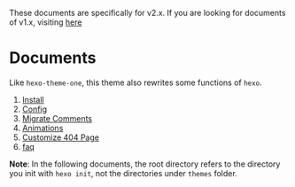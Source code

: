 These documents are specifically for v2.x. If you are looking for documents of v1.x, visiting [here](https://github.com/lazzzis/hexo-theme-only/tree/gh-pages/docs)

# Documents

Like `hexo-theme-one`, this theme also rewrites some functions of `hexo`.

1. [Install](./setup.md)
2. [Config](./setting.md)
3. [Migrate Comments](./migrate_comments.md)
4. [Animations](./animated.md)
5. [Customize 404 Page](./customize_404.md)
5. [faq](./faq.md)

**Note**: In the following documents, the root directory refers to the directory you init with `hexo init`, not the directories under `themes` folder.

